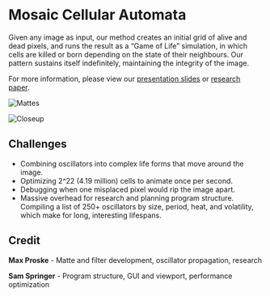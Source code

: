 # Mosaic Cellular Automata
Given any image as input, our method creates an initial grid of alive and dead pixels, and runs the result as a “Game of Life” simulation, in which cells are killed or born depending on the state of their neighbours. Our pattern sustains itself indefinitely, maintaining the integrity of the image.

For more information, please view our [presentation slides](https://github.com/maxproske/mosaic-cellular-automata/raw/master/public/MCA_Presentation_Slides.pdf) or [research paper](https://github.com/maxproske/mosaic-cellular-automata/raw/master/public/MCA_Paper.pdf).

![Mattes](https://github.com/maxproske/mosaic-cellular-automata/raw/master/public/mattes.png)

![Closeup](https://github.com/maxproske/mosaic-cellular-automata/raw/master/public/closeup.png)

## Challenges
- Combining oscillators into complex life forms that move around the image.
- Optimizing 2^22 (4.19 million) cells to animate once per second.
- Debugging when one misplaced pixel would rip the image apart.
- Massive overhead for research and planning program structure. Compiling a list of 250+ oscillators by size, period, heat, and volatility, which make for long, interesting lifespans.

## Credit
**Max Proske** - Matte and filter development, oscillator propagation, research

**Sam Springer** - Program structure, GUI and viewport, performance optimization 